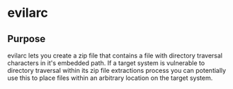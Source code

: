 # evilarc

## Purpose
evilarc lets you create a zip file that contains a file with directory traversal characters in it's embedded path.  If a target system is vulnerable to directory traversal within its zip file extractions process you can potentially use this to place files within an arbitrary location on the target system.  
